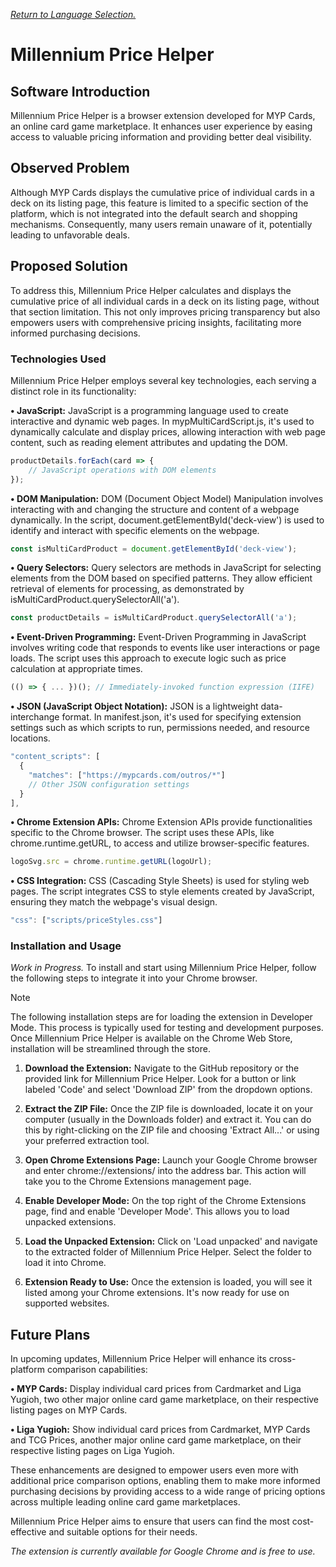 [_Return to Language Selection._](https://github.com/MPCGomes/Millennium-Price-Helper/blob/main/README.md)

# Millennium Price Helper

## Software Introduction
Millennium Price Helper is a browser extension developed for MYP Cards, an online card game marketplace. It enhances user experience by easing access to valuable pricing information and providing better deal visibility.

## Observed Problem
Although MYP Cards displays the cumulative price of individual cards in a deck on its listing page, this feature is limited to a specific section of the platform, which is not integrated into the default search and shopping mechanisms. Consequently, many users remain unaware of it, potentially leading to unfavorable deals.

## Proposed Solution
To address this, Millennium Price Helper calculates and displays the cumulative price of all individual cards in a deck on its listing page, without that section limitation. This not only improves pricing transparency but also empowers users with comprehensive pricing insights, facilitating more informed purchasing decisions.

### Technologies Used
Millennium Price Helper employs several key technologies, each serving a distinct role in its functionality:

**• JavaScript:** JavaScript is a programming language used to create interactive and dynamic web pages. In mypMultiCardScript.js, it's used to dynamically calculate and display prices, allowing interaction with web page content, such as reading element attributes and updating the DOM.

```javascript
productDetails.forEach(card => {
    // JavaScript operations with DOM elements
});
```

**• DOM Manipulation:** DOM (Document Object Model) Manipulation involves interacting with and changing the structure and content of a webpage dynamically. In the script, document.getElementById('deck-view') is used to identify and interact with specific elements on the webpage.

```javascript
const isMultiCardProduct = document.getElementById('deck-view');
```

**• Query Selectors:** Query selectors are methods in JavaScript for selecting elements from the DOM based on specified patterns. They allow efficient retrieval of elements for processing, as demonstrated by isMultiCardProduct.querySelectorAll('a').

```javascript
const productDetails = isMultiCardProduct.querySelectorAll('a');
```

**• Event-Driven Programming:** Event-Driven Programming in JavaScript involves writing code that responds to events like user interactions or page loads. The script uses this approach to execute logic such as price calculation at appropriate times.

```javascript
(() => { ... })(); // Immediately-invoked function expression (IIFE)
```

**• JSON (JavaScript Object Notation):**
JSON is a lightweight data-interchange format. In manifest.json, it's used for specifying extension settings such as which scripts to run, permissions needed, and resource locations.

```javascript
"content_scripts": [
  {
    "matches": ["https://mypcards.com/outros/*"]
    // Other JSON configuration settings
  }
],
```

**• Chrome Extension APIs:** Chrome Extension APIs provide functionalities specific to the Chrome browser. The script uses these APIs, like chrome.runtime.getURL, to access and utilize browser-specific features.

```javascript
logoSvg.src = chrome.runtime.getURL(logoUrl);
```

**• CSS Integration:** CSS (Cascading Style Sheets) is used for styling web pages. The script integrates CSS to style elements created by JavaScript, ensuring they match the webpage's visual design.

```javascript
"css": ["scripts/priceStyles.css"]
```

### Installation and Usage
_Work in Progress._
To install and start using Millennium Price Helper, follow the following steps to integrate it into your Chrome browser.

> [!NOTE]
> The following installation steps are for loading the extension in Developer Mode. This process is typically used for testing and development purposes. Once Millennium Price Helper is available on the Chrome Web Store, installation will be streamlined through the store.

1. **Download the Extension:** Navigate to the GitHub repository or the provided link for Millennium Price Helper. Look for a button or link labeled 'Code' and select 'Download ZIP' from the dropdown options.

2. **Extract the ZIP File:** Once the ZIP file is downloaded, locate it on your computer (usually in the Downloads folder) and extract it. You can do this by right-clicking on the ZIP file and choosing 'Extract All...' or using your preferred extraction tool.

3. **Open Chrome Extensions Page:** Launch your Google Chrome browser and enter chrome://extensions/ into the address bar. This action will take you to the Chrome Extensions management page.

4. **Enable Developer Mode:** On the top right of the Chrome Extensions page, find and enable 'Developer Mode'. This allows you to load unpacked extensions.

5. **Load the Unpacked Extension:** Click on 'Load unpacked' and navigate to the extracted folder of Millennium Price Helper. Select the folder to load it into Chrome.

6. **Extension Ready to Use:** Once the extension is loaded, you will see it listed among your Chrome extensions. It's now ready for use on supported websites.

## Future Plans
In upcoming updates, Millennium Price Helper will enhance its cross-platform comparison capabilities:

**• MYP Cards:** Display individual card prices from Cardmarket and Liga Yugioh, two other major online card game marketplace, on their respective listing pages on MYP Cards.

**• Liga Yugioh:** Show individual card prices from Cardmarket, MYP Cards and TCG Prices, another major online card game marketplace, on their respective listing pages on Liga Yugioh.

These enhancements are designed to empower users even more with additional price comparison options, enabling them to make more informed purchasing decisions by providing access to a wide range of pricing options across multiple leading online card game marketplaces.

Millennium Price Helper aims to ensure that users can find the most cost-effective and suitable options for their needs.

_The extension is currently available for Google Chrome and is free to use._
